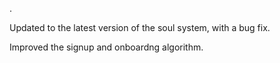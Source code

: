 .

Updated to the latest version of the soul system, with a bug fix.

Improved the signup and onboardng algorithm.